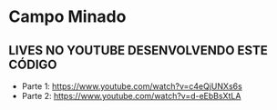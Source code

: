 # Campo Minado

## LIVES NO YOUTUBE DESENVOLVENDO ESTE CÓDIGO
- Parte 1: https://www.youtube.com/watch?v=c4eQjUNXs6s
- Parte 2: https://www.youtube.com/watch?v=d-eEbBsXtLA
